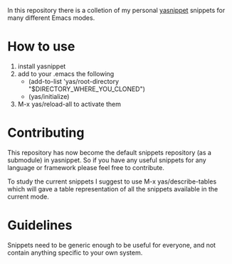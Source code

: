 In this repository there is a colletion of my personal [yasnippet](http://github.com/capitaomorte/yasnippet)
snippets for many different Emacs modes.


# How to use

1. install yasnippet
3. add to your .emacs the following
   - (add-to-list 'yas/root-directory "$DIRECTORY_WHERE_YOU_CLONED")
   - (yas/initialize)
4. M-x yas/reload-all to activate them

# Contributing

This repository has now become the default snippets repository (as a submodule) in yasnippet.
So if you have any useful snippets for any language or framework please feel free to contribute.

To study the current snippets I suggest to use M-x yas/describe-tables
which will gave a table representation of all the snippets available in the current mode.


# Guidelines

Snippets need to be generic enough to be useful for everyone, and not contain anything specific to your own system.
